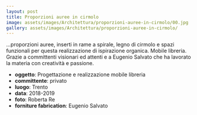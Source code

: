```yaml
---
layout: post
title: Proporzioni auree in cirmolo
image: assets/images/Architettura/proporzioni-auree-in-cirmolo/00.jpg
gallery: assets/images/Architettura/proporzioni-auree-in-cirmolo/
---
```


...proporzioni auree, inserti in rame a spirale, legno di cirmolo e spazi funzionali per questa realizzazione di ispirazione organica. Mobile libreria. Grazie a committenti visionari ed attenti e a Eugenio Salvato che ha lavorato la materia con creatività e passione.

- **oggetto**: Progettazione e realizzazione mobile libreria
- **committente**: privato
- **luogo**: Trento
- **data**: 2018-2019
- **foto**: Roberta Re
- **forniture fabrication**: Eugenio Salvato
